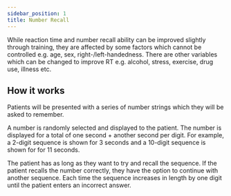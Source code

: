 ```yaml
---
sidebar_position: 1
title: Number Recall
---
```


While reaction time and number recall ability can be improved slightly through training, they are affected by some factors which cannot be controlled e.g. age, sex, right-/left-handedness. There are other variables which can be changed to improve RT e.g. alcohol, stress, exercise, drug use, illness etc. 

## How it works

Patients will be presented with a series of number strings which they will be asked to remember. 

A number is randomly selected and displayed to the patient. The number is displayed for a total of one second + another second per digit. For example, a 2-digit sequence is shown for 3 seconds and a 10-digit sequence is shown for for 11 seconds.
 
The patient has as long as they want to try and recall the sequence. If the patient recalls the number correctly, they have the option to continue with another sequence. Each time the sequence increases in length by one digit until the patient enters an incorrect answer.


